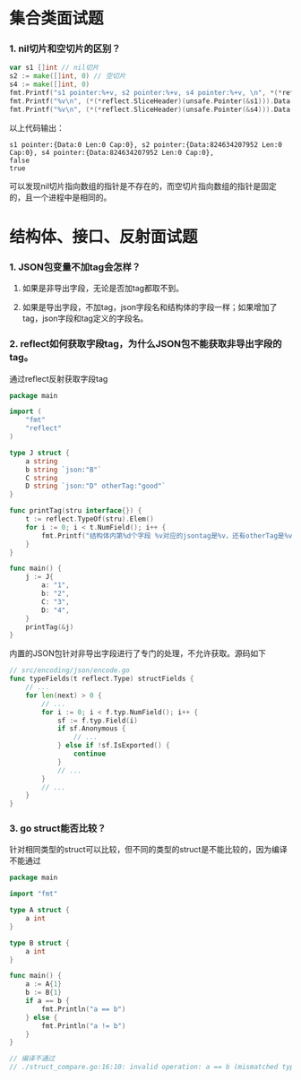 # 集合类面试题

### 1. nil切片和空切片的区别？

```go
var s1 []int // nil切片
s2 := make([]int, 0) // 空切片
s4 := make([]int, 0)
fmt.Printf("s1 pointer:%+v, s2 pointer:%+v, s4 pointer:%+v, \n", *(*reflect.SliceHeader)(unsafe.Pointer(&s1)), *(*reflect.SliceHeader)(unsafe.Pointer(&s2)), *(*reflect.SliceHeader)(unsafe.Pointer(&s4)))
fmt.Printf("%v\n", (*(*reflect.SliceHeader)(unsafe.Pointer(&s1))).Data == (*(*reflect.SliceHeader)(unsafe.Pointer(&s2))).Data)
fmt.Printf("%v\n", (*(*reflect.SliceHeader)(unsafe.Pointer(&s4))).Data == (*(*reflect.SliceHeader)(unsafe.Pointer(&s2))).Data)
```

以上代码输出：

```log
s1 pointer:{Data:0 Len:0 Cap:0}, s2 pointer:{Data:824634207952 Len:0 Cap:0}, s4 pointer:{Data:824634207952 Len:0 Cap:0}, 
false
true
```

可以发现nil切片指向数组的指针是不存在的，而空切片指向数组的指针是固定的，且一个进程中是相同的。

# 结构体、接口、反射面试题

### 1. JSON包变量不加tag会怎样？

1. 如果是非导出字段，无论是否加tag都取不到。

2. 如果是导出字段，不加tag，json字段名和结构体的字段一样；如果增加了tag，json字段和tag定义的字段名。

### 2. reflect如何获取字段tag，为什么JSON包不能获取非导出字段的tag。

通过reflect反射获取字段tag

```go
package main

import (
    "fmt"
    "reflect"
)

type J struct {
    a string
    b string `json:"B"`
    C string
    D string `json:"D" otherTag:"good"`
}

func printTag(stru interface{}) {
    t := reflect.TypeOf(stru).Elem()
    for i := 0; i < t.NumField(); i++ {
        fmt.Printf("结构体内第%d个字段 %v对应的jsontag是%v，还有otherTag是%v\n", i+1, t.Field(i).Name, t.Field(i).Tag.Get("json"), t.Field(i).Tag.Get("otherTag"))
    }
}

func main() {
    j := J{
        a: "1",
        b: "2",
        C: "3",
        D: "4",
    }
    printTag(&j)
}
```

内置的JSON包针对非导出字段进行了专门的处理，不允许获取。源码如下

```go
// src/encoding/json/encode.go
func typeFields(t reflect.Type) structFields {
    // ...
    for len(next) > 0 {
        // ...
        for i := 0; i < f.typ.NumField(); i++ {
            sf := f.typ.Field(i)
            if sf.Anonymous {
                // ...
            } else if !sf.IsExported() {
                continue
            }
            // ...
        }
        // ...
    }
}
```

### 3. go struct能否比较？

针对相同类型的struct可以比较，但不同的类型的struct是不能比较的，因为编译不能通过

```go
package main

import "fmt"

type A struct {
    a int
}

type B struct {
    a int
}

func main() {
    a := A{1}
    b := B{1}
    if a == b {
        fmt.Println("a == b")
    } else {
        fmt.Println("a != b")
    }
}

// 编译不通过
// ./struct_compare.go:16:10: invalid operation: a == b (mismatched types A and B)
```
